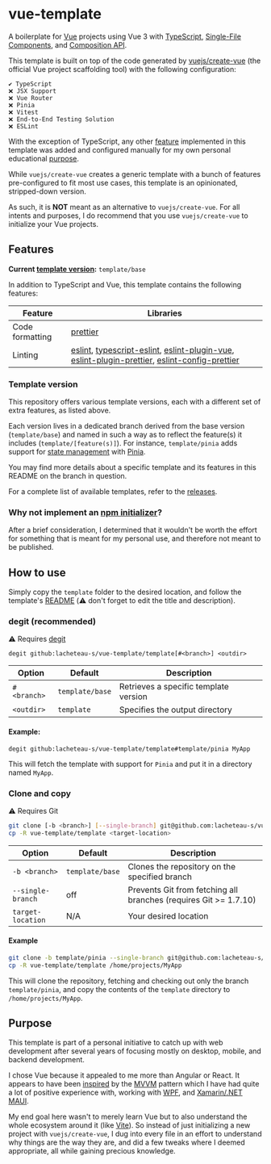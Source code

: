 # vue-template
A boilerplate for [Vue] projects using Vue 3 with [TypeScript], [Single-File Components], and [Composition API].

This template is built on top of the code generated by [vuejs/create-vue] (the official Vue project scaffolding tool) with the following configuration:

```
✔️ TypeScript
❌ JSX Support
❌ Vue Router
❌ Pinia
❌ Vitest
❌ End-to-End Testing Solution
❌ ESLint
```

With the exception of TypeScript, any other [feature] implemented in this template was added and configured manually for my own personal educational [purpose].

While `vuejs/create-vue` creates a generic template with a bunch of features pre-configured to fit most use cases, this template is an opinionated, stripped-down version.

As such, it is **NOT** meant as an alternative to `vuejs/create-vue`.
For all intents and purposes, I do recommend that you use `vuejs/create-vue` to initialize your Vue projects.

## Features

**Current [template version]:** `template/base`

In addition to TypeScript and Vue, this template contains the following features:

| Feature | Libraries |
|---------|------------|
| Code formatting | [prettier] |
| Linting | [eslint], [typescript-eslint], [eslint-plugin-vue], [eslint-plugin-prettier], [eslint-config-prettier] |

### Template version

This repository offers various template versions, each with a different set of extra features, as listed above.

Each version lives in a dedicated branch derived from the base version (`template/base`) and named in such a way as to reflect the feature(s) it includes (`template/[feature(s)]`). For instance, `template/pinia` adds support for [state management] with [Pinia].

You may find more details about a specific template and its features in this README on the branch in question.

For a complete list of available templates, refer to the [releases].

### Why not implement an [npm initializer]?

After a brief consideration, I determined that it wouldn't be worth the effort for something that is meant for my personal use, and therefore not meant to be published.

## How to use

Simply copy the `template` folder to the desired location, and follow the template's [README] (⚠️ don't forget to edit the title and description).

### degit (recommended)

⚠️ Requires [degit]

```
degit github:lacheteau-s/vue-template/template[#<branch>] <outdir>
```

| Option | Default | Description |
|--------|---------|-------------|
| `#<branch>` | `template/base` | Retrieves a specific template version |
| `<outdir>` | `template` | Specifies the output directory |

#### Example:

```
degit github:lacheteau-s/vue-template/template#template/pinia MyApp
```

This will fetch the template with support for `Pinia` and put it in a directory named `MyApp`.

### Clone and copy

⚠️ Requires Git

```bash
git clone [-b <branch>] [--single-branch] git@github.com:lacheteau-s/vue-template.git
cp -R vue-template/template <target-location>
```

| Option | Default | Description |
|--------|---------|-------------|
| `-b <branch>` | `template/base` | Clones the repository on the specified branch |
| `--single-branch` | off | Prevents Git from fetching all branches (requires Git >= 1.7.10) |
| `target-location` | N/A | Your desired location |

#### Example

```bash
git clone -b template/pinia --single-branch git@github.com:lacheteau-s/vue-template.git
cp -R vue-template/template /home/projects/MyApp
```

This will clone the repository, fetching and checking out only the branch `template/pinia`, and copy the contents of the `template` directory to `/home/projects/MyApp`.

## Purpose

This template is part of a personal initiative to catch up with web development after several years of focusing mostly on desktop, mobile, and backend development.

I chose Vue because it appealed to me more than Angular or React.
It appears to have been [inspired](https://012.vuejs.org/guide/) by the [MVVM] pattern which I have had quite a lot of positive experience with, working with [WPF], and [Xamarin/.NET MAUI].

My end goal here wasn't to merely learn Vue but to also understand the whole ecosystem around it (like [Vite]).
So instead of just initializing a new project with `vuejs/create-vue`, I dug into every file in an effort to understand why things are the way they are, and did a few tweaks where I deemed appropriate, all while gaining precious knowledge.

[Vue]: https://vuejs.org/
[TypeScript]: https://www.typescriptlang.org/
[Single-File Components]: https://vuejs.org/guide/scaling-up/sfc
[Composition API]: https://vuejs.org/guide/extras/composition-api-faq.html
[vuejs/create-vue]: https://github.com/vuejs/create-vue
[feature]: #features
[purpose]: #purpose
[template version]: #template-version
[eslint]: https://eslint.org/
[typescript-eslint]: https://typescript-eslint.io/
[eslint-plugin-vue]: https://eslint.vuejs.org/
[eslint-plugin-prettier]: https://github.com/prettier/eslint-plugin-prettier
[eslint-config-prettier]: https://github.com/prettier/eslint-config-prettier
[prettier]: https://prettier.io/
[state management]: https://en.wikipedia.org/wiki/State_management
[Pinia]: https://pinia.vuejs.org/
[releases]: https://github.com/lacheteau-s/vue-template/releases
[npm initializer]: https://docs.npmjs.com/cli/v8/commands/npm-init
[README]: template/README.md
[degit]: https://github.com/Rich-Harris/degit
[MVVM]: https://en.wikipedia.org/wiki/Model%E2%80%93view%E2%80%93viewmodel
[WPF]: https://learn.microsoft.com/en-us/dotnet/desktop/wpf/overview
[Xamarin/.NET MAUI]: https://dotnet.microsoft.com/en-us/apps/maui
[Vite]: https://vite.dev/
